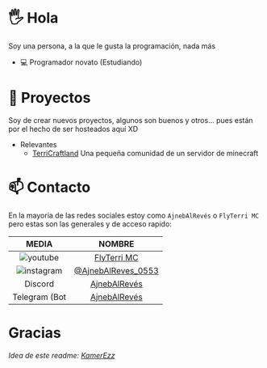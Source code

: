 # 🖐 Hola

Soy una persona, a la que le gusta la programación, nada más

- 💻 Programador novato (Estudiando)

# 🌱 Proyectos

Soy de crear nuevos proyectos, algunos son buenos y otros... pues están por el hecho de ser hosteados aquí XD

- Relevantes
  - [TerriCraftland](https://TerriCraftland.tk/) Una pequeña comunidad de un servidor de minecraft

# 📫 Contacto

En la mayoria de las redes sociales estoy como `AjnebAlRevés` o `FlyTerri MC` pero estas son las generales y de acceso rapido:

|                     MEDIA                     |                          NOMBRE                                                   |
| :-------------------------------------------: | :------------------------------------------------------:                          |
|  ![youtube](https://i.imgur.com/v76ZdvR.png)  |      [FlyTerri MC](https://www.youtube.com/channel/UCz1HgHIhnYuvLJ2Gl6yMstw)      |
| ![instagram](https://i.imgur.com/tu01NLm.png) |    [@AjnebAlReves_0553](https://www.instagram.com/AjnebAlReves_0553/)             |
|                    Discord                    | [AjnebAlRevés](http://discord.com/users/855994716113207338)                       |
|                    Telegram (Bot              | [AjnebAlRevés](http://t.me/Benjiitbot)                                            |



# Gracias

*Idea de este readme: [KamerEzz](https://github.com/KamerEzz)*
